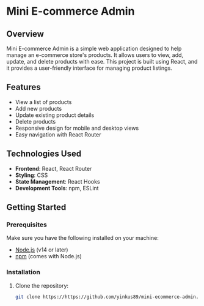# Mini E-commerce Admin

## Overview

Mini E-commerce Admin is a simple web application designed to help manage an e-commerce store's products. It allows users to view, add, update, and delete products with ease. This project is built using React, and it provides a user-friendly interface for managing product listings.

## Features

- View a list of products
- Add new products
- Update existing product details
- Delete products
- Responsive design for mobile and desktop views
- Easy navigation with React Router

## Technologies Used

- **Frontend**: React, React Router
- **Styling**: CSS
- **State Management**: React Hooks
- **Development Tools**: npm, ESLint

## Getting Started

### Prerequisites

Make sure you have the following installed on your machine:

- [Node.js](https://nodejs.org/) (v14 or later)
- [npm](https://www.npmjs.com/get-npm) (comes with Node.js)

### Installation

1. Clone the repository:

   ```bash
   git clone https://https://github.com/yinkus89/mini-ecommerce-admin.git
